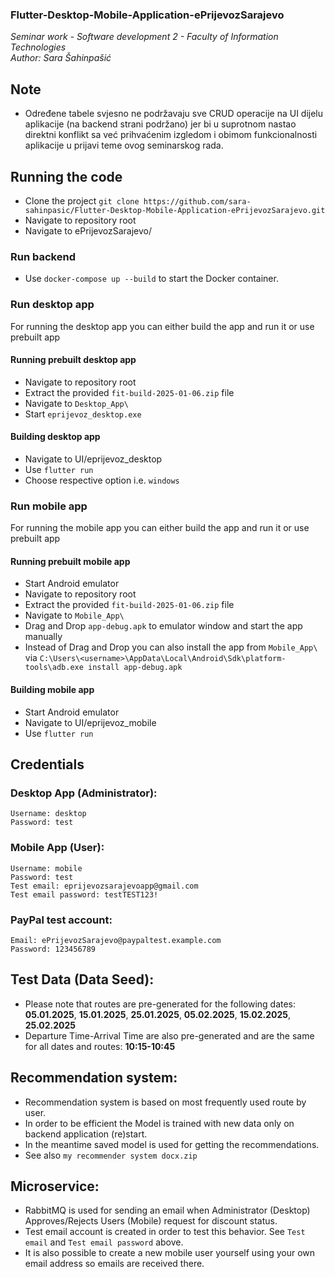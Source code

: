 <h3>Flutter-Desktop-Mobile-Application-ePrijevozSarajevo</h3>
<i>Seminar work - Software development 2 - Faculty of Information Technologies</i> </br>
<i>Author: Sara Šahinpašić</i> </br>

## Note
- Određene tabele svjesno ne podržavaju sve CRUD operacije na UI dijelu aplikacije (na backend strani podržano) jer bi u suprotnom nastao direktni 
konflikt sa već prihvaćenim izgledom i obimom funkcionalnosti aplikacije u prijavi teme ovog seminarskog rada.

## Running the code
- Clone the project `git clone https://github.com/sara-sahinpasic/Flutter-Desktop-Mobile-Application-ePrijevozSarajevo.git`
- Navigate to repository root
- Navigate to ePrijevozSarajevo/

### Run backend
- Use ```docker-compose up --build``` to start the Docker container.

### Run desktop app
For running the desktop app you can either build the app and run it or use prebuilt app

#### Running prebuilt desktop app
- Navigate to repository root
- Extract the provided `fit-build-2025-01-06.zip` file
- Navigate to `Desktop_App\`
- Start `eprijevoz_desktop.exe`

#### Building desktop app
- Navigate to UI/eprijevoz_desktop
- Use ```flutter run```
- Choose respective option i.e. ```windows```

### Run mobile app
For running the mobile app you can either build the app and run it or use prebuilt app

#### Running prebuilt mobile app
- Start Android emulator
- Navigate to repository root
- Extract the provided `fit-build-2025-01-06.zip` file
- Navigate to `Mobile_App\`
- Drag and Drop `app-debug.apk` to emulator window and start the app manually
- Instead of Drag and Drop you can also install the app from `Mobile_App\` via `C:\Users\<username>\AppData\Local\Android\Sdk\platform-tools\adb.exe install app-debug.apk`

#### Building mobile app
- Start Android emulator
- Navigate to UI/eprijevoz_mobile
- Use ```flutter run``` 

## Credentials

### Desktop App (Administrator):
	Username: desktop
	Password: test

### Mobile App (User):
	Username: mobile
	Password: test
	Test email: eprijevozsarajevoapp@gmail.com
	Test email password: testTEST123!
 
### PayPal test account:
	Email: ePrijevozSarajevo@paypaltest.example.com
	Password: 123456789

## Test Data (Data Seed):
- Please note that routes are pre-generated for the following dates: **05.01.2025**, **15.01.2025**, **25.01.2025**, **05.02.2025**, **15.02.2025**, **25.02.2025**
- Departure Time-Arrival Time are also pre-generated and are the same for all dates and routes: **10:15-10:45**

## Recommendation system:
- Recommendation system is based on most frequently used route by user. 
- In order to be efficient the Model is trained with new data only on backend application (re)start.
- In the meantime saved model is used for getting the recommendations. 
- See also `my recommender system docx.zip`

## Microservice:
- RabbitMQ is used for sending an email when Administrator (Desktop) Approves/Rejects Users (Mobile) request for discount status.
- Test email account is created in order to test this behavior. See `Test email` and `Test email password` above.
- It is also possible to create a new mobile user yourself using your own email address so emails are received there.